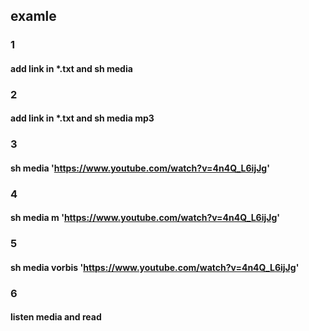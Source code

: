 ## examle
### 1
#### add link in *.txt and sh media

### 2
#### add link in *.txt and sh media mp3

### 3
#### sh media 'https://www.youtube.com/watch?v=4n4Q_L6ijJg'

### 4
#### sh media m 'https://www.youtube.com/watch?v=4n4Q_L6ijJg'

### 5
#### sh media vorbis 'https://www.youtube.com/watch?v=4n4Q_L6ijJg'

### 6
#### listen media and read
